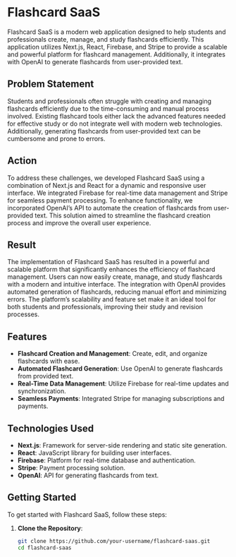 # Flashcard SaaS

Flashcard SaaS is a modern web application designed to help students and professionals create, manage, and study flashcards efficiently. This application utilizes Next.js, React, Firebase, and Stripe to provide a scalable and powerful platform for flashcard management. Additionally, it integrates with OpenAI to generate flashcards from user-provided text.

## Problem Statement

Students and professionals often struggle with creating and managing flashcards efficiently due to the time-consuming and manual process involved. Existing flashcard tools either lack the advanced features needed for effective study or do not integrate well with modern web technologies. Additionally, generating flashcards from user-provided text can be cumbersome and prone to errors.

## Action

To address these challenges, we developed Flashcard SaaS using a combination of Next.js and React for a dynamic and responsive user interface. We integrated Firebase for real-time data management and Stripe for seamless payment processing. To enhance functionality, we incorporated OpenAI’s API to automate the creation of flashcards from user-provided text. This solution aimed to streamline the flashcard creation process and improve the overall user experience.

## Result

The implementation of Flashcard SaaS has resulted in a powerful and scalable platform that significantly enhances the efficiency of flashcard management. Users can now easily create, manage, and study flashcards with a modern and intuitive interface. The integration with OpenAI provides automated generation of flashcards, reducing manual effort and minimizing errors. The platform’s scalability and feature set make it an ideal tool for both students and professionals, improving their study and revision processes.

## Features

- **Flashcard Creation and Management**: Create, edit, and organize flashcards with ease.
- **Automated Flashcard Generation**: Use OpenAI to generate flashcards from provided text.
- **Real-Time Data Management**: Utilize Firebase for real-time updates and synchronization.
- **Seamless Payments**: Integrated Stripe for managing subscriptions and payments.

## Technologies Used

- **Next.js**: Framework for server-side rendering and static site generation.
- **React**: JavaScript library for building user interfaces.
- **Firebase**: Platform for real-time database and authentication.
- **Stripe**: Payment processing solution.
- **OpenAI**: API for generating flashcards from text.

## Getting Started

To get started with Flashcard SaaS, follow these steps:

1. **Clone the Repository**:
   ```bash
   git clone https://github.com/your-username/flashcard-saas.git
   cd flashcard-saas
